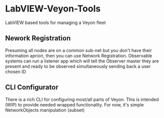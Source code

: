 # LabVIEW-Veyon-Tools
LabVIEW based tools for managing a Veyon fleet

## Nework Registration
Presuming all nodes are on a common sub-net but you don't have their information apriori, then you can use Network Registration. Observable systems can run a listener app which will tell the Observer master they are present and ready to be observed simultaneously sending back a user chosen ID

## CLI Configurator
There is a rich CLI for configuring most/all parts of Veyon. This is intended (WIP) to provide needed wrapped functionality. For now, it's simple NetworkObjects manipulation (subset)
